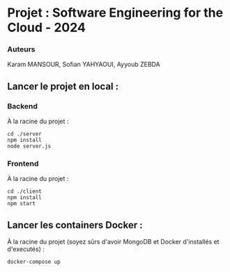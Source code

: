 # Projet : Software Engineering for the Cloud - 2024

### Auteurs
Karam MANSOUR, Sofian YAHYAOUI, Ayyoub ZEBDA

## Lancer le projet en local :
### Backend
À la racine du projet :
```
cd ./server
npm install
node server.js
```
### Frontend
À la racine du projet :
```
cd ./client
npm install
npm start
```
 
## Lancer les containers Docker :
À la racine du projet (soyez sûrs d'avoir MongoDB et Docker d'installés et d'executés) :
```
docker-compose up
```